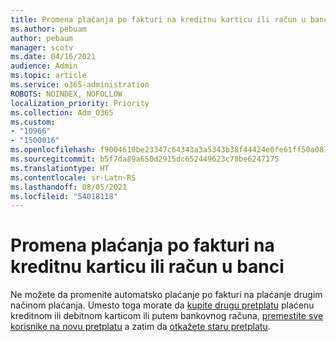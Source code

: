 ```yaml
---
title: Promena plaćanja po fakturi na kreditnu karticu ili račun u banci
ms.author: pebuam
author: pebaum
manager: scotv
ms.date: 04/16/2021
audience: Admin
ms.topic: article
ms.service: o365-administration
ROBOTS: NOINDEX, NOFOLLOW
localization_priority: Priority
ms.collection: Adm_O365
ms.custom:
- "10966"
- "1500016"
ms.openlocfilehash: f9004610be23347c64343a3a5343b38f44424e0fe61ff50a0818acff24966786
ms.sourcegitcommit: b5f7da89a650d2915dc652449623c78be6247175
ms.translationtype: HT
ms.contentlocale: sr-Latn-RS
ms.lasthandoff: 08/05/2021
ms.locfileid: "54018118"
---
```

# <a name="change-from-invoice-payments-to-credit-card-or-bank-account"></a>Promena plaćanja po fakturi na kreditnu karticu ili račun u banci

Ne možete da promenite automatsko plaćanje po fakturi na plaćanje drugim načinom plaćanja. Umesto toga morate da [kupite drugu pretplatu](https://docs.microsoft.com/microsoft-365/commerce/try-or-buy-microsoft-365#buy-a-different-subscription) plaćenu kreditnom ili debitnom karticom ili putem bankovnog računa, [premestite sve korisnike na novu pretplatu](https://docs.microsoft.com/microsoft-365/commerce/subscriptions/move-users-different-subscription) a zatim da [otkažete staru pretplatu](https://docs.microsoft.com/microsoft-365/commerce/subscriptions/cancel-your-subscription). 